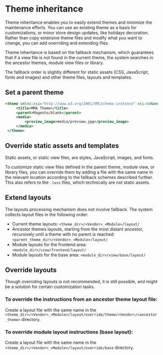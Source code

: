 # Theme inheritance

Theme inheritance enables you to easily extend themes and minimize the maintenance efforts. You can use an existing theme as a basis for customizations, or minor store design updates, like holidays decoration. Rather than copy extensive theme files and modify what you want to change, you can add overriding and extending files.

Theme inheritance is based on the fallback mechanism, which guarantees that if a view file is not found in the current theme, the system searches in the ancestor themes, module view files or library.

The fallback order is slightly different for static assets (CSS, JavaScript, fonts and images) and other theme files, layouts and templates.

## Set a parent theme

```xml
<theme xmlns:xsi="http://www.w3.org/2001/XMLSchema-instance" xsi:noNamespaceSchemaLocation="urn:magento:framework:Config/etc/theme.xsd">
     <title>MMA Theme</title>
     <parent>Magento/blank</parent>
     <media>
         <preview_image>media/preview.jpg</preview_image>
     </media>
 </theme>
 ```

## Override static assets and templates

Static assets, or static view files, are styles, JavaScript, images, and fonts.

To customize static view files defined in the parent theme, module view, or library files, you can override them by adding a file with the same name in the relevant location according to the fallback schemes described further. This also refers to the `.less` files, which technically are not static assets.


## Extend layouts

The layouts processing mechanism does not involve fallback. The system collects layout files in the following order:

- Current theme layouts: `<theme_dir>/<Vendor>_<Module>/layout/`
- Ancestor themes layouts, starting from the most distant ancestor, recursively until a theme with no parent is reached: `<parent_theme_dir>/<Vendor>_<Module>/layout/`
- Module layouts for the frontend area: `<module_dir>/view/frontend/layout/`
- Module layouts for the base area: `<module_dir>/view/base/layout/`


## Override layouts

Though overriding layouts is not recommended, it is still possible, and might be a solution for certain customization tasks.

### To override the instructions from an ancestor theme layout file:
Create a layout file with the same name in the `<theme_dir>/<Vendor>_<Module>/layout/override/theme/<Vendor>/<ancestor_theme>` directory.

### To override module layout instructions (base layout):
Create a layout file with the same name in the `<theme_dir>/<Vendor>_<Module>/layout/override/base` directory.
